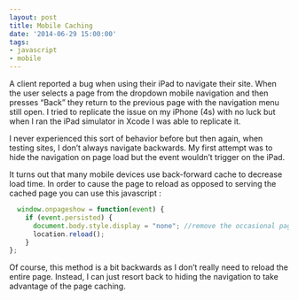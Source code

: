 ```yaml
---
layout: post
title: Mobile Caching
date: '2014-06-29 15:00:00'
tags:
- javascript
- mobile
---
```


A client reported a bug when using their iPad to navigate their site. When the user selects a page from the dropdown mobile navigation and then presses “Back” they return to the previous page with the navigation menu still open. I tried to replicate the issue on my iPhone (4s) with no luck but when I ran the iPad simulator in Xcode I was able to replicate it.

I never experienced this sort of behavior before but then again, when testing sites, I don’t always navigate backwards. My first attempt was to hide the navigation on page load but the event wouldn’t trigger on the iPad.

It turns out that many mobile devices use back-forward cache to decrease load time. In order to cause the page to reload as opposed to serving the cached page you can use this javascript :

```javascript
  window.onpageshow = function(event) {
    if (event.persisted) {
      document.body.style.display = "none"; //remove the occasional page flash
      location.reload();
    }
};
```
Of course, this method is a bit backwards as I don’t really need to reload the entire page. Instead, I can just resort back to hiding the navigation to take advantage of the page caching.
